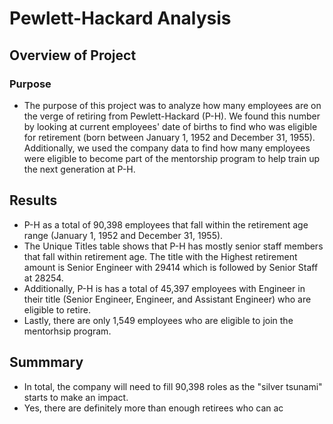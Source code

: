 # Pewlett-Hackard Analysis

## Overview of Project
### Purpose
- The purpose of this project was to analyze how many employees are on the verge of retiring from Pewlett-Hackard (P-H). We found this number by looking at current employees' date of births to find who was eligible for retirement (born between January 1, 1952 and December 31, 1955). Additionally, we used the company data to find how many employees were eligible to become part of the mentorship program to help train up the next generation at P-H.

## Results
- P-H as a total of 90,398 employees that fall within the retirement age range (January 1, 1952 and December 31, 1955).
- The Unique Titles table shows that P-H has mostly senior staff members that fall within retirement age. The title with the Highest retirement amount is Senior Engineer with 29414 which is followed by Senior Staff at 28254.
- Additionally, P-H is has a total of 45,397 employees with Engineer in their title (Senior Engineer, Engineer, and Assistant Engineer) who are eligible to retire.
- Lastly, there are only 1,549 employees who are eligible to join the mentorhsip program.

## Summmary
- In total, the company will need to fill 90,398 roles as the "silver tsunami" starts to make an impact.
- Yes, there are definitely more than enough retirees who can ac

